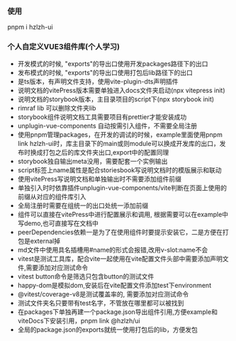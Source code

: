 ### 使用
pnpm i hzlzh-ui

### 个人自定义VUE3组件库(个人学习)

* 开发模式的时候, "exports"的导出口使用开发packages路径下的出口
* 发布模式的时候, "exports"的导出口使用打包后lib路径下的出口
* 是ts版本，有声明文件支持，使用vite-plugin-dts声明插件
* 说明文档的vitePress版本需要单独进入docs文件夹启动(npx vitepress init)
* 说明文档的storybook版本，主目录项目的script下(npx storybook init)
* rimraf lib 可以删除文件夹lib
* storybook组件说明文档工具需要项目有prettier才能安装成功
* unplugin-vue-components 自动按需引入组件，不需要全局注册
* 使用pnpm管理packages，在开发的调试的时候，example里面使用pnpm link hzlzh-ui时，库主目录下的main或则module可以换成开发库的出口，发布时换成打包之后的库文件夹出口,export中的配置同理
* storybook独自输出meta没用，需要配套一个实例输出
* script标签上name属性是配合storiesbook写说明文档时的模版展示和联动
* 使用vitePress写说明文档和单独输出时不需要添加组件前缀
* 单独引入时时依靠插件unplugin-vue-components/vite判断在页面上使用的前缀从对应的组件库引入
* 全局注册时需要在组统一的出口处统一添加前缀
* 组件可以直接在vitePress中进行配置展示和调用, 根据需要可以在example中写demo,也可直接写在文档中
* peerDependencies依赖一是为了在使用组件时要提示安装它，二是方便在打包是external掉
* md文件中使用具名插槽用#name的形式会报错,改用v-slot:name不会
* vitest是测试工具库，配合vite一起使用在vite配置文件头部中需要添加声明文件,需要添加对应测试命令
* vitest button命令是筛选只包含button的测试文件
* happy-dom是模拟dom,安装后在vite配置文件添加test下environment
* @vitest/coverage-v8是测试覆盖率的, 需要添加对应测试命令
* 测试文件夹名只要带有test名字，不管放在哪里都可以被找到
* 在packages下单独再建一个package.json导出组件引用,方便example和viteDocs下安装引用，pnpm link @hzlzh/ui
* 全局的package.json的exports就统一使用打包后的lib，方便发包
